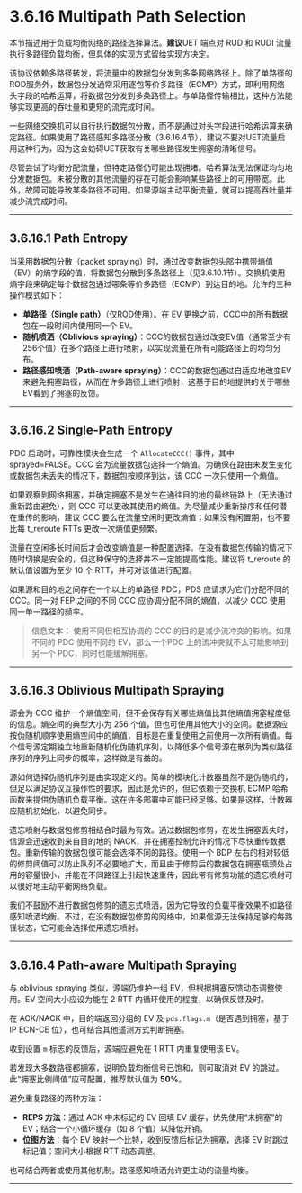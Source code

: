 # 3.6.16 Multipath Path Selection

本节描述用于负载均衡网络的路径选择算法。**建议**UET 端点对 RUD 和 RUDI 流量执行多路径负载均衡，但具体的实现方式留给实现方决定。

该协议依赖多路径转发，将流量中的数据包分发到多条网络路径上。除了单路径的ROD服务外，数据包分发通常采用逐包等价多路径（ECMP）方式，即利用网络头字段的哈希运算，将数据包分发到多条路径上。与单路径传输相比，这种方法能够实现更高的吞吐量和更短的流完成时间。

一些网络交换机可以自行执行数据包分散，而不是通过对头字段进行哈希运算来确定路径。如果使用了路径感知多路径分散（3.6.16.4节），建议不要对UET流量启用这种行为，因为这会妨碍UET获取有关哪些路径发生拥塞的清晰信号。

尽管尝试了均衡分配流量，但特定路径仍可能出现拥堵。哈希算法无法保证均匀地分发数据包。未被分散的其他流量的存在可能会影响某些路径上的可用带宽。此外，故障可能导致某条路径不可用。如果源端主动平衡流量，就可以提高吞吐量并减少流完成时间。

---

## 3.6.16.1 Path Entropy

当采用数据包分散（packet spraying）时，通过改变数据包头部中携带熵值（EV）的熵字段的值，将数据包分散到多条路径上（见3.6.10.1节）。交换机使用熵字段来确定每个数据包通过哪条等价多路径（ECMP）到达目的地。允许的三种操作模式如下：

- **单路径（Single path）**（仅ROD使用）。在 EV 更换之前，CCC中的所有数据包在一段时间内使用同一个 EV。 
- **随机喷洒（Oblivious spraying）**：CCC的数据包通过改变EV值（通常至少有256个值）在多个路径上进行喷射，以实现流量在所有可能路径上的均匀分布。
- **路径感知喷洒（Path-aware spraying）**：CCC的数据包通过自适应地改变EV来避免拥塞路径，从而在许多路径上进行喷射，这基于目的地提供的关于哪些EV看到了拥塞的反馈。

---

## 3.6.16.2 Single-Path Entropy

PDC 启动时，可靠性模块会生成一个 `AllocateCCC()` 事件，其中 sprayed=FALSE。CCC 会为流量数据包选择一个熵值。为确保在路由未发生变化或数据包未丢失的情况下，数据包按顺序到达，该 CCC 一次只使用一个熵值。

如果观察到网络拥塞，并确定拥塞不是发生在通往目的地的最终链路上（无法通过重新路由避免），则 CCC 可以更改其使用的熵值。为尽量减少重新排序和任何潜在重传的影响，建议 CCC 要么在流量空闲时更改熵值；如果没有闲置期，也不要比每 t_reroute RTTs 更改一次熵值更频繁。

流量在空闲多长时间后才会改变熵值是一种配置选择。在没有数据包传输的情况下随时切换是安全的，但这种保守的选择并不一定能提高性能。建议将 t_reroute 的默认值设置为至少 10 个 RTT，并可对该值进行配置。

如果源和目的地之间存在一个以上的单路径 PDC，PDS 应请求为它们分配不同的 CCC。同一对 FEP 之间的不同 CCC 应协调分配不同的熵值，以减少 CCC 使用同一单一路径的频率。

> 信息文本：
使用不同但相互协调的 CCC 的目的是减少流冲突的影响。如果不同的 PDC 使用不同的 EV，那么一个PDC 上的流冲突就不太可能影响到另一个 PDC，同时也能缓解拥塞。

---

## 3.6.16.3 Oblivious Multipath Spraying

源会为 CCC 维护一个熵值空间，但不会保存有关哪些熵值比其他熵值拥塞程度低的信息。熵空间的典型大小为 256 个值，但也可使用其他大小的空间。数据源应按伪随机顺序使用熵空间中的熵值，目标是在重复使用之前使用一次所有熵值。每个信号源定期独立地重新随机化伪随机序列，以降低多个信号源在散列为类似路径序列的序列上同步的概率，这样做是有益的。

源如何选择伪随机序列是由实现定义的。简单的模块化计数器虽然不是伪随机的，但足以满足协议互操作性的要求，因此是允许的，但它依赖于交换机 ECMP 哈希函数来提供伪随机负载平衡。这在许多部署中可能已经足够。如果是这样，计数器应随机初始化，以避免同步。

遗忘喷射与数据包修剪相结合时最为有效。通过数据包修剪，在发生拥塞丢失时，信源会迅速收到来自目的地的 NACK，并在拥塞控制允许的情况下尽快重传数据包。重新传输的数据包很可能会选择不同的路径。使用一个 BDP 左右的相对较低的修剪阈值可以防止队列不必要地扩大，而且由于修剪后的数据包在拥塞瓶颈处占用的容量很小，并能在不同路径上引起快速重传，因此带有修剪功能的遗忘喷射可以很好地主动平衡网络负载。

我们不鼓励不进行数据包修剪的遗忘式喷洒，因为它导致的负载平衡效果不如路径感知喷洒均衡。不过，在没有数据包修剪的网络中，如果信源无法保持足够的每路径状态，它可能会选择使用遗忘喷射。

---

## 3.6.16.4 Path-aware Multipath Spraying

与 oblivious spraying 类似，源端仍维护一组 EV，但根据拥塞反馈动态调整使用。EV 空间大小应设为能在 2 RTT 内循环使用的程度，以确保反馈及时。

在 ACK/NACK 中，目的端返回分组的 EV 及 `pds.flags.m`（是否遇到拥塞，基于 IP ECN-CE 位），也可结合其他遥测方式判断拥塞。

收到设置 `m` 标志的反馈后，源端应避免在 1 RTT 内重复使用该 EV。

若发现大多数路径都拥塞，说明负载均衡信号已饱和，则可取消对 EV 的跳过。此“拥塞比例阈值”应可配置，推荐默认值为 **50%**。

避免重复路径的两种方法：

- **REPS 方法**：通过 ACK 中未标记的 EV 回填 EV 缓存，优先使用“未拥塞”的 EV；结合一个小循环缓存（如 8 个值）以降低开销。
- **位图方法**：每个 EV 映射一个比特，收到反馈后标记为拥塞，选择 EV 时跳过标记值；空间大小根据 RTT 动态调整。

也可结合两者或使用其他机制。路径感知喷洒允许更主动的流量均衡。

---
